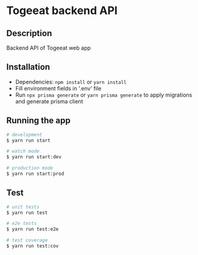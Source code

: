 # Togeeat backend API

## Description
Backend API of Togeeat web app

## Installation
- Dependencies: `npm install` or `yarn install`
- Fill environment fields in '.env' file
- Run `npx prisma generate` or `yarn prisma generate` to apply migrations and generate prisma client

## Running the app

```bash
# development
$ yarn run start

# watch mode
$ yarn run start:dev

# production mode
$ yarn run start:prod
```

## Test

```bash
# unit tests
$ yarn run test

# e2e tests
$ yarn run test:e2e

# test coverage
$ yarn run test:cov
```

